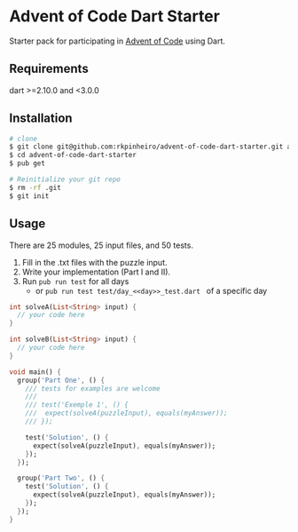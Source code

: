 # Advent of Code Dart Starter

Starter pack for participating in [Advent of Code](https://www.adventofcode.com) using Dart.


## Requirements
dart >=2.10.0 and <3.0.0

## Installation

```bash
# clone
$ git clone git@github.com:rkpinheiro/advent-of-code-dart-starter.git advent-of-code
$ cd advent-of-code-dart-starter
$ pub get

# Reinitialize your git repo
$ rm -rf .git
$ git init
```

## Usage

There are 25 modules, 25 input files, and 50 tests.

1. Fill in the .txt files with the puzzle input.
1. Write your implementation (Part I and II).
1. Run `pub run test` for all days
    - or `pub run test test/day_<<day>>_test.dart ` of a specific day

```dart
int solveA(List<String> input) {
  // your code here
}

int solveB(List<String> input) {
  // your code here
}
```

```dart
void main() {
  group('Part One', () {
    /// tests for examples are welcome
    ///
    /// test('Exemple 1', () {
    ///  expect(solveA(puzzleInput), equals(myAnswer));
    /// });

    test('Solution', () {
      expect(solveA(puzzleInput), equals(myAnswer));
    });
  });

  group('Part Two', () {
    test('Solution', () {
      expect(solveA(puzzleInput), equals(myAnswer));
    });
  });
}
```
